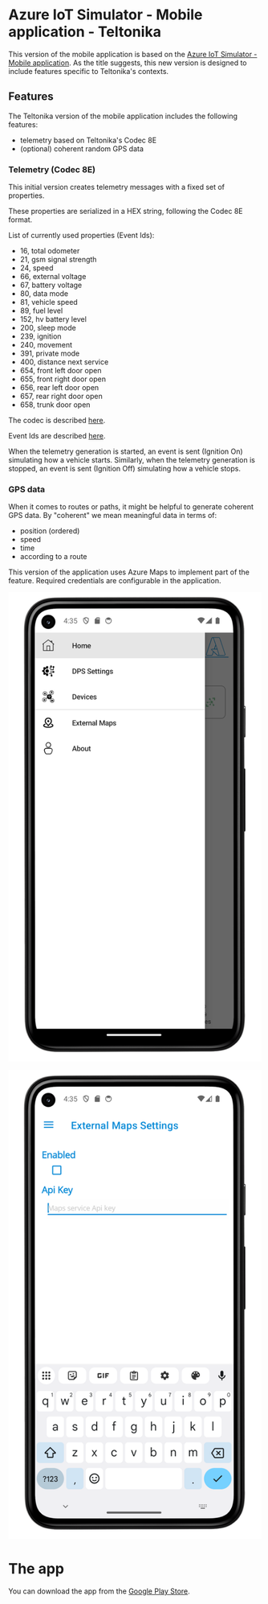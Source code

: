 # Azure IoT Simulator - Mobile application - Teltonika

This version of the mobile application is based on the [Azure IoT Simulator - Mobile application](iot-simulator-mobileapp.md).
As the title suggests, this new version is designed to include features specific to Teltonika's contexts.

## Features

The Teltonika version of the mobile application includes the following features:
 - telemetry based on Teltonika's Codec 8E
 - (optional) coherent random GPS data

### Telemetry (Codec 8E)

This initial version creates telemetry messages with a fixed set of properties.

These properties are serialized in a HEX string, following the Codec 8E format.

List of currently used properties (Event Ids):

 - 16, total odometer
 - 21, gsm signal strength
 - 24, speed
 - 66, external voltage
 - 67, battery voltage
 - 80, data mode
 - 81, vehicle speed
 - 89, fuel level
 - 152, hv battery level
 - 200, sleep mode
 - 239, ignition
 - 240, movement
 - 391, private mode
 - 400, distance next service
 - 654, front left door open
 - 655, front right door open
 - 656, rear left door open
 - 657, rear right door open
 - 658, trunk door open

The codec is described [here](https://wiki.teltonika-gps.com/view/Codec).

Event Ids are described [here](https://wiki.teltonika-gps.com/view/FMB120_Teltonika_Data_Sending_Parameters_ID).

When the telemetry generation is started, an event is sent (Ignition On) simulating how a vehicle starts.
Similarly, when the telemetry generation is stopped, an event is sent (Ignition Off) simulating how a vehicle stops.


### GPS data

When it comes to routes or paths, it might be helpful to generate coherent GPS data. By "coherent" we mean meaningful data in terms of:
 - position (ordered)
 - speed
 - time
 - according to a route

This version of the application uses Azure Maps to implement part of the feature.
Required credentials are configurable in the application.

![Teltonika About](media/with-frame/Teltonika_About_Settings_framed.png)


![Teltonika Settings](media/with-frame/Teltonika_Settings_framed.png)

 # The app

 You can download the app from the [Google Play Store](https://play.google.com/store/apps/details?id=com.microsoft.azureiot.simulator.teltonika).